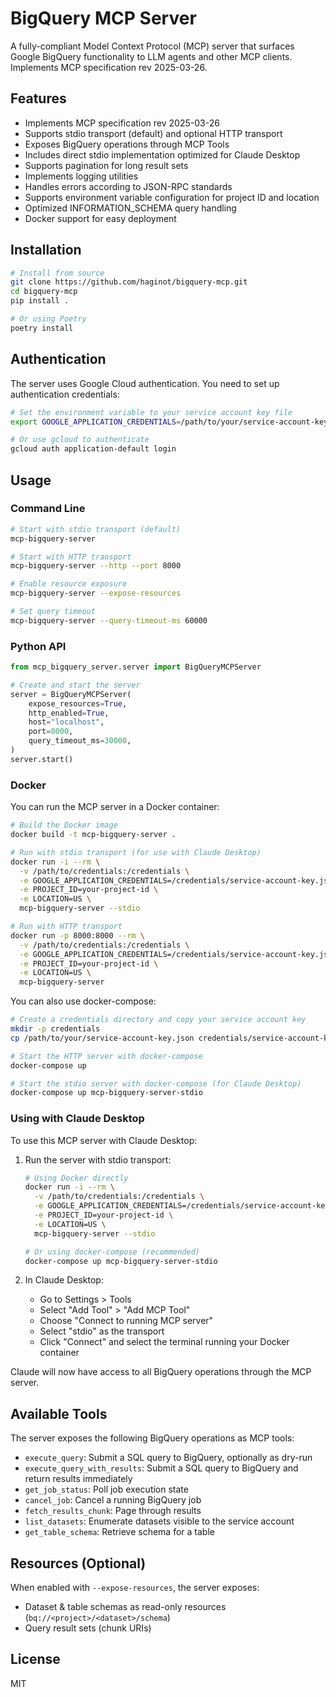 # BigQuery MCP Server

A fully-compliant Model Context Protocol (MCP) server that surfaces Google BigQuery functionality to LLM agents and other MCP clients. Implements MCP specification rev 2025-03-26.

## Features

- Implements MCP specification rev 2025-03-26
- Supports stdio transport (default) and optional HTTP transport
- Exposes BigQuery operations through MCP Tools
- Includes direct stdio implementation optimized for Claude Desktop
- Supports pagination for long result sets
- Implements logging utilities
- Handles errors according to JSON-RPC standards
- Supports environment variable configuration for project ID and location
- Optimized INFORMATION_SCHEMA query handling
- Docker support for easy deployment

## Installation

```bash
# Install from source
git clone https://github.com/haginot/bigquery-mcp.git
cd bigquery-mcp
pip install .

# Or using Poetry
poetry install
```

## Authentication

The server uses Google Cloud authentication. You need to set up authentication credentials:

```bash
# Set the environment variable to your service account key file
export GOOGLE_APPLICATION_CREDENTIALS=/path/to/your/service-account-key.json

# Or use gcloud to authenticate
gcloud auth application-default login
```

## Usage

### Command Line

```bash
# Start with stdio transport (default)
mcp-bigquery-server

# Start with HTTP transport
mcp-bigquery-server --http --port 8000

# Enable resource exposure
mcp-bigquery-server --expose-resources

# Set query timeout
mcp-bigquery-server --query-timeout-ms 60000
```

### Python API

```python
from mcp_bigquery_server.server import BigQueryMCPServer

# Create and start the server
server = BigQueryMCPServer(
    expose_resources=True,
    http_enabled=True,
    host="localhost",
    port=8000,
    query_timeout_ms=30000,
)
server.start()
```

### Docker

You can run the MCP server in a Docker container:

```bash
# Build the Docker image
docker build -t mcp-bigquery-server .

# Run with stdio transport (for use with Claude Desktop)
docker run -i --rm \
  -v /path/to/credentials:/credentials \
  -e GOOGLE_APPLICATION_CREDENTIALS=/credentials/service-account-key.json \
  -e PROJECT_ID=your-project-id \
  -e LOCATION=US \
  mcp-bigquery-server --stdio

# Run with HTTP transport
docker run -p 8000:8000 --rm \
  -v /path/to/credentials:/credentials \
  -e GOOGLE_APPLICATION_CREDENTIALS=/credentials/service-account-key.json \
  -e PROJECT_ID=your-project-id \
  -e LOCATION=US \
  mcp-bigquery-server
```

You can also use docker-compose:

```bash
# Create a credentials directory and copy your service account key
mkdir -p credentials
cp /path/to/your/service-account-key.json credentials/service-account-key.json

# Start the HTTP server with docker-compose
docker-compose up

# Start the stdio server with docker-compose (for Claude Desktop)
docker-compose up mcp-bigquery-server-stdio
```

### Using with Claude Desktop

To use this MCP server with Claude Desktop:

1. Run the server with stdio transport:
   ```bash
   # Using Docker directly
   docker run -i --rm \
     -v /path/to/credentials:/credentials \
     -e GOOGLE_APPLICATION_CREDENTIALS=/credentials/service-account-key.json \
     -e PROJECT_ID=your-project-id \
     -e LOCATION=US \
     mcp-bigquery-server --stdio
   
   # Or using docker-compose (recommended)
   docker-compose up mcp-bigquery-server-stdio
   ```

2. In Claude Desktop:
   - Go to Settings > Tools
   - Select "Add Tool" > "Add MCP Tool"
   - Choose "Connect to running MCP server"
   - Select "stdio" as the transport
   - Click "Connect" and select the terminal running your Docker container

Claude will now have access to all BigQuery operations through the MCP server.


## Available Tools

The server exposes the following BigQuery operations as MCP tools:

- `execute_query`: Submit a SQL query to BigQuery, optionally as dry-run
- `execute_query_with_results`: Submit a SQL query to BigQuery and return results immediately
- `get_job_status`: Poll job execution state
- `cancel_job`: Cancel a running BigQuery job
- `fetch_results_chunk`: Page through results
- `list_datasets`: Enumerate datasets visible to the service account
- `get_table_schema`: Retrieve schema for a table

## Resources (Optional)

When enabled with `--expose-resources`, the server exposes:

- Dataset & table schemas as read-only resources (`bq://<project>/<dataset>/schema`)
- Query result sets (chunk URIs)

## License

MIT
